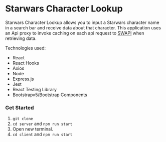 # Starwars Character Lookup

Starwars Character Lookup allows you to input a Starwars character name in a search bar and receive data about that character. 
This application uses an Api proxy to invoke caching on each api request to [SWAPI](https://swapi.dev/) when retrieving data.

Technologies used:
* React 
* React Hooks
* Axios
* Node
* Express.js
* Jest
* React Testing Library
* Bootstrapv5/Bootstrap Components

### Get Started

1) `git clone` 
2) `cd server` and `npm run start`
3) Open new terminal. 
4) `cd client` and `npm run start` 

